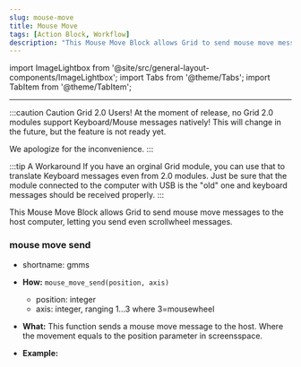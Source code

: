 ```yaml
---
slug: mouse-move
title: Mouse Move
tags: [Action Block, Workflow]
description: "This Mouse Move Block allows Grid to send mouse move messages to the host computer, letting you send even scrollwheel messages."
---
```


import ImageLightbox from '@site/src/general-layout-components/ImageLightbox';
import Tabs from '@theme/Tabs';
import TabItem from '@theme/TabItem';

---

<Tabs>
  <TabItem value="About Mouse Move" label="About Mouse Move" default>

:::caution Caution Grid 2.0 Users!
At the moment of release, no Grid 2.0 modules support Keyboard/Mouse messages natively!
This will change in the future, but the feature is not ready yet.

We apologize for the inconvenience.
:::

:::tip A Workaround
If you have an orginal Grid module, you can use that to translate Keyboard messages even from 2.0 modules. Just be sure that the module connected to the computer with USB is the "old" one and keyboard messages should be received properly.
:::

This Mouse Move Block allows Grid to send mouse move messages to the host computer, letting you send even scrollwheel messages.


  </TabItem>
  <TabItem value="Reference Manual Entry" label="Reference Manual Entry">


### mouse move send

- shortname: gmms
- **How:** `mouse_move_send(position, axis)`
  - position: integer
  - axis: integer, ranging 1...3 where 3=mousewheel
- **What:** This function sends a mouse move message to the host. Where the movement equals to the position parameter in screensspace.
- **Example:** 


  </TabItem>
</Tabs>


